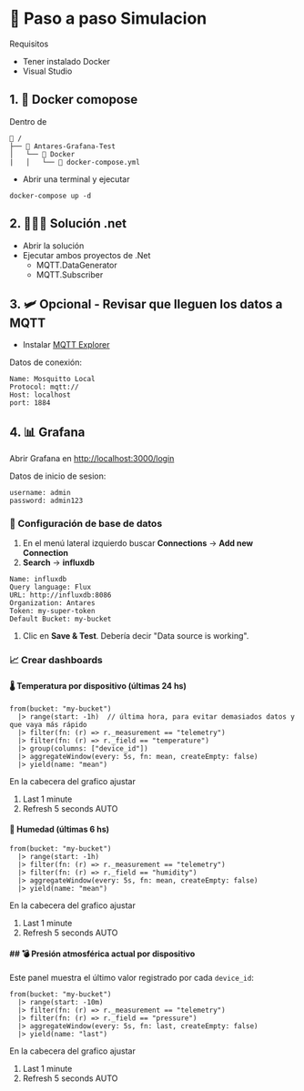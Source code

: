 ﻿# 📝 Paso a paso Simulacion

Requisitos
- Tener instalado Docker 
- Visual Studio

## 1. 🐋 Docker comopose

Dentro de 
```
📁 /
├── 📁 Antares-Grafana-Test
│   └── 📁 Docker
|	│   └── 📄 docker-compose.yml
```

- Abrir una terminal y ejecutar 
```
docker-compose up -d
```

## 2. 🧑🏻‍💻 Solución .net
- Abrir la solución
- Ejecutar ambos proyectos de .Net
	- MQTT.DataGenerator
	- MQTT.Subscriber

## 3. 🛩️ Opcional - Revisar que lleguen los datos a MQTT 
- Instalar [MQTT Explorer](https://mqtt-explorer.com/)

Datos de conexión: 
```
Name: Mosquitto Local
Protocol: mqtt://
Host: localhost
port: 1884
```

## 4. 📊 Grafana
Abrir Grafana en [http://localhost:3000/login](http://localhost:3000/login)

Datos de inicio de sesion:
```
username: admin
password: admin123
```

### 📁 Configuración de base de datos
1. En el menú lateral izquierdo buscar **Connections** -> **Add new Connection**
2. **Search** -> **influxdb** 
```
Name: influxdb
Query language: Flux
URL: http://influxdb:8086
Organization: Antares
Token: my-super-token
Default Bucket: my-bucket
```
1. Clic en **Save & Test**. Debería decir "Data source is working".

### 📈 Crear dashboards

#### 🌡️ **Temperatura por dispositivo (últimas 24 hs)**
```flux
from(bucket: "my-bucket")
  |> range(start: -1h)  // última hora, para evitar demasiados datos y que vaya más rápido
  |> filter(fn: (r) => r._measurement == "telemetry")
  |> filter(fn: (r) => r._field == "temperature")
  |> group(columns: ["device_id"])
  |> aggregateWindow(every: 5s, fn: mean, createEmpty: false)
  |> yield(name: "mean")
```

En la cabecera del grafico ajustar
1. Last 1 minute
2. Refresh 5 seconds AUTO


#### 🫗 Humedad (últimas 6 hs)
```flux
from(bucket: "my-bucket")
  |> range(start: -1h)
  |> filter(fn: (r) => r._measurement == "telemetry")
  |> filter(fn: (r) => r._field == "humidity")
  |> aggregateWindow(every: 5s, fn: mean, createEmpty: false)
  |> yield(name: "mean")
```
En la cabecera del grafico ajustar
1. Last 1 minute
2. Refresh 5 seconds AUTO

#### ## 💣 **Presión atmosférica actual por dispositivo**

Este panel muestra el último valor registrado por cada `device_id`:
```
from(bucket: "my-bucket")
  |> range(start: -10m)
  |> filter(fn: (r) => r._measurement == "telemetry")
  |> filter(fn: (r) => r._field == "pressure")
  |> aggregateWindow(every: 5s, fn: last, createEmpty: false)
  |> yield(name: "last")
```
En la cabecera del grafico ajustar
1. Last 1 minute
2. Refresh 5 seconds AUTO